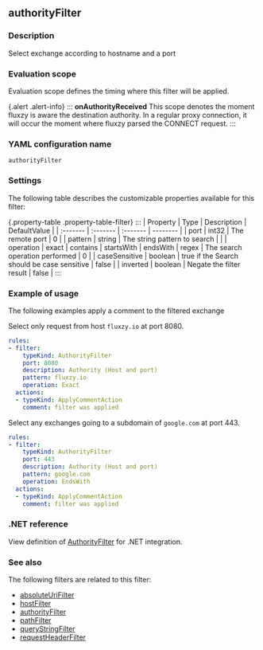 ## authorityFilter

### Description

Select exchange according to hostname and a port

### Evaluation scope

Evaluation scope defines the timing where this filter will be applied. 

{.alert .alert-info}
:::
**onAuthorityReceived** This scope denotes the moment fluxzy is aware the destination authority. In a regular proxy connection, it will occur the moment where fluxzy parsed the CONNECT request.
:::

### YAML configuration name

    authorityFilter

### Settings

The following table describes the customizable properties available for this filter: 

{.property-table .property-table-filter}
:::
| Property | Type | Description | DefaultValue |
| :------- | :------- | :------- | -------- |
| port | int32 | The remote port | 0 |
| pattern | string | The string pattern to search |  |
| operation | exact \| contains \| startsWith \| endsWith \| regex | The search operation performed | 0 |
| caseSensitive | boolean | true if the Search should be case sensitive | false |
| inverted | boolean | Negate the filter result | false |
:::

### Example of usage

The following examples apply a comment to the filtered exchange

Select only request from host `fluxzy.io` at port 8080.

```yaml
rules:
- filter:
    typeKind: AuthorityFilter
    port: 8080
    description: Authority (Host and port)
    pattern: fluxzy.io
    operation: Exact
  actions:
  - typeKind: ApplyCommentAction
    comment: filter was applied
```


Select any exchanges going to a subdomain of `google.com` at port 443.

```yaml
rules:
- filter:
    typeKind: AuthorityFilter
    port: 443
    description: Authority (Host and port)
    pattern: google.com
    operation: EndsWith
  actions:
  - typeKind: ApplyCommentAction
    comment: filter was applied
```


### .NET reference

View definition of [AuthorityFilter](https://docs.fluxzy.io/api/Fluxzy.Rules.Filters.RequestFilters.AuthorityFilter.html) for .NET integration.

### See also

The following filters are related to this filter: 

 - [absoluteUriFilter](absoluteUriFilter)
 - [hostFilter](hostFilter)
 - [authorityFilter](authorityFilter)
 - [pathFilter](pathFilter)
 - [queryStringFilter](queryStringFilter)
 - [requestHeaderFilter](requestHeaderFilter)

